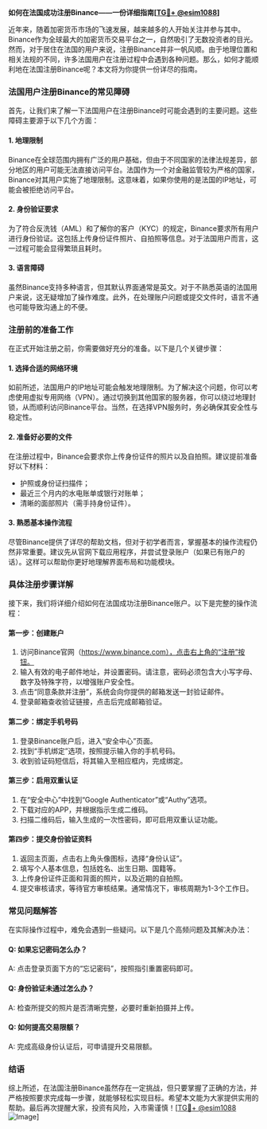 **如何在法国成功注册Binance——一份详细指南[[TG💪+ @esim1088](https://t.me/s/esim1088)]**

近年来，随着加密货币市场的飞速发展，越来越多的人开始关注并参与其中。Binance作为全球最大的加密货币交易平台之一，自然吸引了无数投资者的目光。然而，对于居住在法国的用户来说，注册Binance并非一帆风顺。由于地理位置和相关法规的不同，许多法国用户在注册过程中会遇到各种问题。那么，如何才能顺利地在法国注册Binance呢？本文将为你提供一份详尽的指南。

### 法国用户注册Binance的常见障碍

首先，让我们来了解一下法国用户在注册Binance时可能会遇到的主要问题。这些障碍主要源于以下几个方面：

#### 1. **地理限制**
Binance在全球范围内拥有广泛的用户基础，但由于不同国家的法律法规差异，部分地区的用户可能无法直接访问平台。法国作为一个对金融监管较为严格的国家，Binance对其用户实施了地理限制。这意味着，如果你使用的是法国的IP地址，可能会被拒绝访问平台。

#### 2. **身份验证要求**
为了符合反洗钱（AML）和了解你的客户（KYC）的规定，Binance要求所有用户进行身份验证。这包括上传身份证件照片、自拍照等信息。对于法国用户而言，这一过程可能会显得繁琐且耗时。

#### 3. **语言障碍**
虽然Binance支持多种语言，但其默认界面通常是英文。对于不熟悉英语的法国用户来说，这无疑增加了操作难度。此外，在处理账户问题或提交文件时，语言不通也可能导致沟通上的不便。

### 注册前的准备工作

在正式开始注册之前，你需要做好充分的准备。以下是几个关键步骤：

#### 1. **选择合适的网络环境**
如前所述，法国用户的IP地址可能会触发地理限制。为了解决这个问题，你可以考虑使用虚拟专用网络（VPN）。通过切换到其他国家的服务器，你可以绕过地理封锁，从而顺利访问Binance平台。当然，在选择VPN服务时，务必确保其安全性与稳定性。

#### 2. **准备好必要的文件**
在注册过程中，Binance会要求你上传身份证件的照片以及自拍照。建议提前准备好以下材料：
   - 护照或身份证扫描件；
   - 最近三个月内的水电账单或银行对账单；
   - 清晰的面部照片（需手持身份证件）。

#### 3. **熟悉基本操作流程**
尽管Binance提供了详尽的帮助文档，但对于初学者而言，掌握基本的操作流程仍然非常重要。建议先从官网下载应用程序，并尝试登录账户（如果已有账户的话）。这样可以帮助你更好地理解界面布局和功能模块。

### 具体注册步骤详解

接下来，我们将详细介绍如何在法国成功注册Binance账户。以下是完整的操作流程：

#### 第一步：创建账户
1. 访问Binance官网（https://www.binance.com），点击右上角的“注册”按钮。
2. 输入有效的电子邮件地址，并设置密码。请注意，密码必须包含大小写字母、数字及特殊字符，以增强账户安全性。
3. 点击“同意条款并注册”，系统会向你提供的邮箱发送一封验证邮件。
4. 登录邮箱查收验证链接，点击后完成邮箱验证。

#### 第二步：绑定手机号码
1. 登录Binance账户后，进入“安全中心”页面。
2. 找到“手机绑定”选项，按照提示输入你的手机号码。
3. 收到验证码短信后，将其输入至相应框内，完成绑定。

#### 第三步：启用双重认证
1. 在“安全中心”中找到“Google Authenticator”或“Authy”选项。
2. 下载对应的APP，并根据指示生成二维码。
3. 扫描二维码后，输入生成的一次性密码，即可启用双重认证功能。

#### 第四步：提交身份验证资料
1. 返回主页面，点击右上角头像图标，选择“身份认证”。
2. 填写个人基本信息，包括姓名、出生日期、国籍等。
3. 上传身份证件正面和背面的照片，以及近期的自拍照。
4. 提交审核请求，等待官方审核结果。通常情况下，审核周期为1-3个工作日。

### 常见问题解答

在实际操作过程中，难免会遇到一些疑问。以下是几个高频问题及其解决办法：

#### Q: 如果忘记密码怎么办？
A: 点击登录页面下方的“忘记密码”，按照指引重置密码即可。

#### Q: 身份验证未通过怎么办？
A: 检查所提交的照片是否清晰完整，必要时重新拍摄并上传。

#### Q: 如何提高交易限额？
A: 完成高级身份认证后，可申请提升交易限额。

### 结语

综上所述，在法国注册Binance虽然存在一定挑战，但只要掌握了正确的方法，并严格按照要求完成每一步骤，就能够轻松实现目标。希望本文能为大家提供实用的帮助。最后再次提醒大家，投资有风险，入市需谨慎！[[TG💪+ @esim1088](https://t.me/s/esim1088) ![Image](https://i.postimg.cc/4NQfJmqS/Snipaste-2025-05-13-00-14-12.png)]